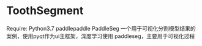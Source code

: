 # ToothSegment

Require: Python3.7  paddlepaddle PaddleSeg
一个用于可视化分割模型结果的案例，使用pyqt作为ui主框架，深度学习使用 paddleseg，主要用于可视化过程